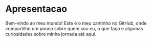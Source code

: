 # Apresentacao
Bem-vindo ao meu mundo! Este é o meu cantinho no GitHub, onde compartilho um pouco sobre quem sou eu, o que faço e algumas curiosidades sobre minha jornada até aqui.
